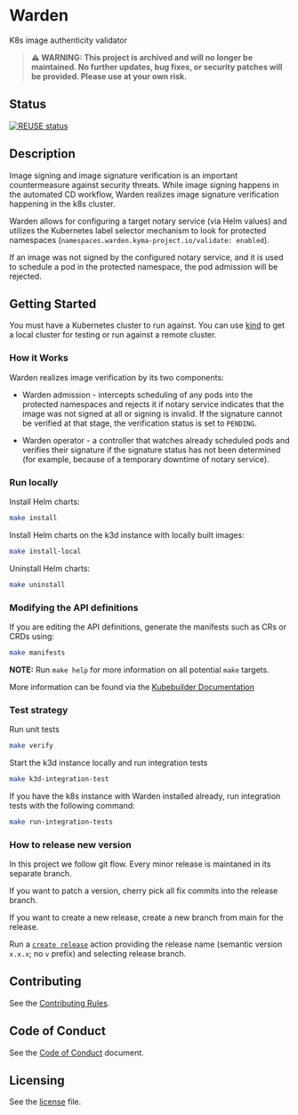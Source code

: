 # Warden

K8s image authenticity validator

> **⚠️ WARNING: This project is archived and will no longer be maintained. No further updates, bug fixes, or security patches will be provided. Please use at your own risk.**

## Status

[![REUSE status](https://api.reuse.software/badge/github.com/kyma-project/warden)](https://api.reuse.software/info/github.com/kyma-project/warden)

## Description

Image signing and image signature verification is an important countermeasure against security threats.
While image signing happens in the automated CD workflow, Warden realizes image signature verification happening in the k8s cluster.

Warden allows for configuring a target notary service (via Helm values) and utilizes the Kubernetes label selector mechanism to look for protected namespaces (`namespaces.warden.kyma-project.io/validate: enabled`).

If an image was not signed by the configured notary service, and it is used to schedule a pod in the protected namespace, the pod admission will be rejected.

## Getting Started

You must have a Kubernetes cluster to run against. You can use [kind](https://sigs.k8s.io/kind) to get a local cluster for testing or run against a remote cluster.

### How it Works

Warden realizes image verification by its two components:

 -  Warden admission  -  intercepts scheduling of any pods into the protected namespaces and rejects it if notary service indicates that the image was not signed at all or signing is invalid. If the signature cannot be verified at that stage, the verification status is set to `PENDING`. 

 - Warden operator - a controller that watches already scheduled pods and verifies their signature if the signature status has not been determined (for example, because of a temporary downtime of notary service).

### Run locally
Install Helm charts:

```sh
make install
```

Install Helm charts on the k3d instance with locally built images:

```sh
make install-local
```

Uninstall Helm charts:

```sh
make uninstall
```

### Modifying the API definitions

If you are editing the API definitions, generate the manifests such as CRs or CRDs using:

```sh
make manifests
```

**NOTE:** Run `make help` for more information on all potential `make` targets.

More information can be found via the [Kubebuilder Documentation](https://book.kubebuilder.io/introduction.html)

### Test strategy

Run unit tests
```sh
make verify
```
Start the k3d instance locally and run integration tests
```sh
make k3d-integration-test
```

If you have the k8s instance with Warden installed already, run integration tests with the following command:
```sh
make run-integration-tests
```

### How to release new version

In this project we follow git flow. Every minor release is maintaned in its separate branch.

If you want to patch a version, cherry pick all fix commits into the release branch.

If you want to create a new release, create a new branch from main for the release.

Run a [`create release`](https://github.com/kyma-project/warden/actions/workflows/create-release.yaml) action providing the release name (semantic version `x.x.x`; no `v` prefix) and selecting release branch.

## Contributing

See the [Contributing Rules](CONTRIBUTING.md).

## Code of Conduct

See the [Code of Conduct](CODE_OF_CONDUCT.md) document.

## Licensing

See the [license](./LICENSE) file.
